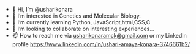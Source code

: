 - 👋 Hi, I’m @usharikonara
- 👀 I’m interested in Genetics and Molecular Biology.
- 🌱 I’m currently learning Python, JavaScript,html,CSS,C
- 💞️ I’m looking to collaborate on interesting experiences...
- 📫 How to reach me via usharikonaramck@gmail.com or my LinkedIn profile https://www.linkedin.com/in/ushari-amaya-konara-3746661b2/

<!---
usharikonara/usharikonara is a ✨ special ✨ repository because its `README.md` (this file) appears on your GitHub profile.
You can click the Preview link to take a look at your changes.
--->
